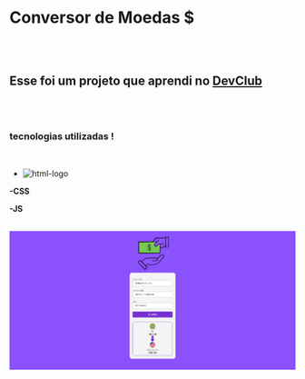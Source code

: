 <h1>Conversor de Moedas $</h1>
<br>
<br>
<h2>Esse foi um projeto que aprendi no <a href="https://rodolfomori.com.br/DevClub">DevClub</a></h2>
<br>
<br>
<h3>tecnologias utilizadas !</h3>
<br>

- <img src="https://img.shields.io/badge/HTML5-E34F26?style=for-the-badge&logo=html5&logoColor=white" alt="html-logo" />
<p><b>-CSS</b></p>
<p><b>-JS</b></p>
<br>
<img src="https://github.com/fabianosilva13/DEVCLUB-CONVERT/blob/main/assets/captura-convert.png?raw=true" />
